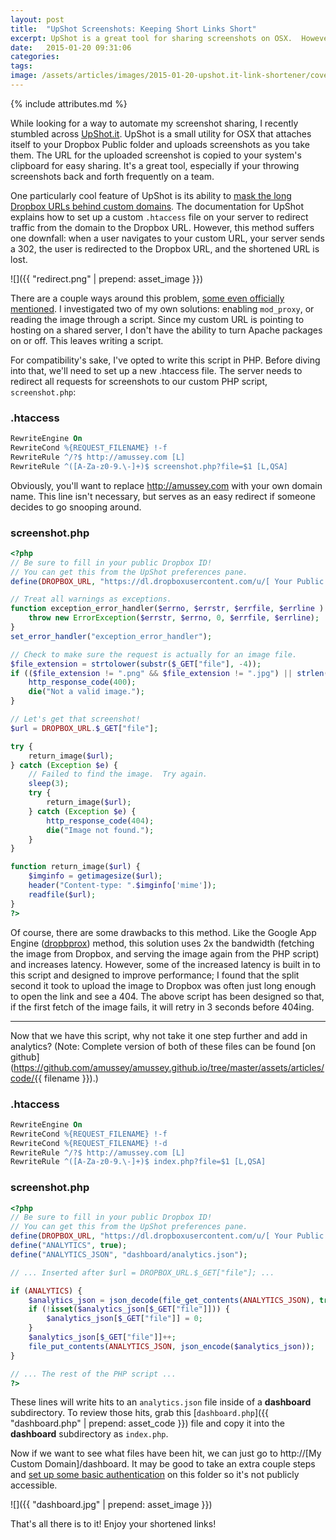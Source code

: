 ```yaml
---
layout: post
title:  "UpShot Screenshots: Keeping Short Links Short"
excerpt: UpShot is a great tool for sharing screenshots on OSX.  However, the generated short links fall back to being long, unwieldy Dropbox links after being opened.  Here's a PHP script to fix that. 
date:   2015-01-20 09:31:06
categories: 
tags:  
image: /assets/articles/images/2015-01-20-upshot.it-link-shortener/cover.jpg
---
```

{% include attributes.md %}

While looking for a way to automate my screenshot sharing, I recently stumbled across [UpShot.it][UpShot.it].  UpShot is a small utility for OSX that attaches itself to your Dropbox Public folder and uploads screenshots as you take them.  The URL for the uploaded screenshot is copied to your system's clipboard for easy sharing.  It's a great tool, especially if your throwing screenshots back and forth frequently on a team.

One particularly cool feature of UpShot is its ability to [mask the long Dropbox URLs behind custom domains](http://fredericiana.com/2012/12/13/upshot-1.0/).  The documentation for UpShot explains how to set up a custom `.htaccess` file on your server to redirect traffic from the domain to the Dropbox URL.  However, this method suffers one downfall:  when a user navigates to your custom URL, your server sends a 302, the user is redirected to the Dropbox URL, and the shortened URL is lost.

![]({{ "redirect.png" | prepend: asset_image }})

There are a couple ways around this problem, [some even officially mentioned](http://fredericiana.com/2012/12/09/custom-domain-with-dropbox/).  I investigated two of my own solutions: enabling `mod_proxy`, or reading the image through a script.  Since my custom URL is pointing to hosting on a shared server, I don't have the ability to turn Apache packages on or off.  This leaves writing a script.

For compatibility's sake, I've opted to write this script in PHP.  Before diving into that, we'll need to set up a new .htaccess file.  The server needs to redirect all requests for screenshots to our custom PHP script, `screenshot.php`:

### .htaccess
~~~ apache
RewriteEngine On
RewriteCond %{REQUEST_FILENAME} !-f
RewriteRule ^/?$ http://amussey.com [L]
RewriteRule ^([A-Za-z0-9.\-]+)$ screenshot.php?file=$1 [L,QSA]
~~~

Obviously, you'll want to replace http://amussey.com with your own domain name.  This line isn't necessary, but serves as an easy redirect if someone decides to go snooping around.


### screenshot.php
~~~ php
<?php
// Be sure to fill in your public Dropbox ID!
// You can get this from the UpShot preferences pane.
define(DROPBOX_URL, "https://dl.dropboxusercontent.com/u/[ Your Public Dropbox ID ]/Screenshots/");

// Treat all warnings as exceptions.
function exception_error_handler($errno, $errstr, $errfile, $errline ) {
    throw new ErrorException($errstr, $errno, 0, $errfile, $errline);
}
set_error_handler("exception_error_handler");

// Check to make sure the request is actually for an image file.
$file_extension = strtolower(substr($_GET["file"], -4));
if (($file_extension != ".png" && $file_extension != ".jpg") || strlen($_GET["file"]) != 8) {
    http_response_code(400);
    die("Not a valid image.");
}

// Let's get that screenshot!
$url = DROPBOX_URL.$_GET["file"];

try {
    return_image($url);
} catch (Exception $e) {
    // Failed to find the image.  Try again.
    sleep(3);
    try {
        return_image($url);
    } catch (Exception $e) {
        http_response_code(404);
        die("Image not found.");
    }
}

function return_image($url) {
    $imginfo = getimagesize($url);
    header("Content-type: ".$imginfo['mime']);
    readfile($url);
}
?>
~~~

Of course, there are some drawbacks to this method.  Like the Google App Engine ([dropbprox](http://code.google.com/p/dropbprox/)) method, this solution uses 2x the bandwidth (fetching the image from Dropbox, and serving the image again from the PHP script) and increases latency.  However, some of the increased latency is built in to this script and designed to improve performance;  I found that the split second it took to upload the image to Dropbox was often just long enough to open the link and see a 404.  The above script has been designed so that, if the first fetch of the image fails, it will retry in 3 seconds before 404ing.

---

Now that we have this script, why not take it one step further and add in analytics?  (Note: Complete version of both of these files can be found [on github](https://github.com/amussey/amussey.github.io/tree/master/assets/articles/code/{{ filename }}).)

### .htaccess
~~~ apache
RewriteEngine On
RewriteCond %{REQUEST_FILENAME} !-f
RewriteCond %{REQUEST_FILENAME} !-d
RewriteRule ^/?$ http://amussey.com [L]
RewriteRule ^([A-Za-z0-9.\-]+)$ index.php?file=$1 [L,QSA]
~~~

### screenshot.php
~~~ php
<?php
// Be sure to fill in your public Dropbox ID!
// You can get this from the UpShot preferences pane.
define(DROPBOX_URL, "https://dl.dropboxusercontent.com/u/[ Your Public Dropbox ID ]/Screenshots/");
define("ANALYTICS", true);
define("ANALYTICS_JSON", "dashboard/analytics.json");

// ... Inserted after $url = DROPBOX_URL.$_GET["file"]; ...

if (ANALYTICS) {
    $analytics_json = json_decode(file_get_contents(ANALYTICS_JSON), true);
    if (!isset($analytics_json[$_GET["file"]])) {
        $analytics_json[$_GET["file"]] = 0;
    }
    $analytics_json[$_GET["file"]]++;
    file_put_contents(ANALYTICS_JSON, json_encode($analytics_json));
}

// ... The rest of the PHP script ...
?>
~~~

These lines will write hits to an `analytics.json` file inside of a **dashboard** subdirectory.  To review those hits, grab this [`dashboard.php`]({{ "dashboard.php" | prepend: asset_code }}) file and copy it into the **dashboard** subdirectory as `index.php`.

Now if we want to see what files have been hit, we can just go to http://[My Custom Domain]/dashboard.  It may be good to take an extra couple steps and [set up some basic authentication](http://httpd.apache.org/docs/2.2/programs/htpasswd.html) on this folder so it's not publicly accessible.

![]({{ "dashboard.jpg" | prepend: asset_image }})

That's all there is to it!  Enjoy your shortened links!


[Upshot.it]: http://upshot.it

